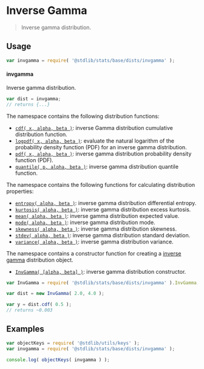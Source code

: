 <!--

@license Apache-2.0

Copyright (c) 2018 The Stdlib Authors.

Licensed under the Apache License, Version 2.0 (the "License");
you may not use this file except in compliance with the License.
You may obtain a copy of the License at

   http://www.apache.org/licenses/LICENSE-2.0

Unless required by applicable law or agreed to in writing, software
distributed under the License is distributed on an "AS IS" BASIS,
WITHOUT WARRANTIES OR CONDITIONS OF ANY KIND, either express or implied.
See the License for the specific language governing permissions and
limitations under the License.

-->

# Inverse Gamma

> Inverse gamma distribution.

<section class="usage">

## Usage

```javascript
var invgamma = require( '@stdlib/stats/base/dists/invgamma' );
```

#### invgamma

Inverse gamma distribution.

```javascript
var dist = invgamma;
// returns {...}
```

The namespace contains the following distribution functions:

<!-- <toc pattern="*+(cdf|pdf|mgf|quantile)*"> -->

<div class="namespace-toc">

-   <span class="signature">[`cdf( x, alpha, beta )`][@stdlib/stats/base/dists/invgamma/cdf]</span><span class="delimiter">: </span><span class="description">inverse Gamma distribution cumulative distribution function.</span>
-   <span class="signature">[`logpdf( x, alpha, beta )`][@stdlib/stats/base/dists/invgamma/logpdf]</span><span class="delimiter">: </span><span class="description">evaluate the natural logarithm of the probability density function (PDF) for an inverse gamma distribution.</span>
-   <span class="signature">[`pdf( x, alpha, beta )`][@stdlib/stats/base/dists/invgamma/pdf]</span><span class="delimiter">: </span><span class="description">inverse gamma distribution probability density function (PDF).</span>
-   <span class="signature">[`quantile( p, alpha, beta )`][@stdlib/stats/base/dists/invgamma/quantile]</span><span class="delimiter">: </span><span class="description">inverse gamma distribution quantile function.</span>

</div>

<!-- </toc> -->

The namespace contains the following functions for calculating distribution properties:

<!-- <toc pattern="*+(entropy|kurtosis|mean|median|mode|skewness|stdev|variance)*"> -->

<div class="namespace-toc">

-   <span class="signature">[`entropy( alpha, beta )`][@stdlib/stats/base/dists/invgamma/entropy]</span><span class="delimiter">: </span><span class="description">inverse gamma distribution differential entropy.</span>
-   <span class="signature">[`kurtosis( alpha, beta )`][@stdlib/stats/base/dists/invgamma/kurtosis]</span><span class="delimiter">: </span><span class="description">inverse gamma distribution excess kurtosis.</span>
-   <span class="signature">[`mean( alpha, beta )`][@stdlib/stats/base/dists/invgamma/mean]</span><span class="delimiter">: </span><span class="description">inverse gamma distribution expected value.</span>
-   <span class="signature">[`mode( alpha, beta )`][@stdlib/stats/base/dists/invgamma/mode]</span><span class="delimiter">: </span><span class="description">inverse gamma distribution mode.</span>
-   <span class="signature">[`skewness( alpha, beta )`][@stdlib/stats/base/dists/invgamma/skewness]</span><span class="delimiter">: </span><span class="description">inverse gamma distribution skewness.</span>
-   <span class="signature">[`stdev( alpha, beta )`][@stdlib/stats/base/dists/invgamma/stdev]</span><span class="delimiter">: </span><span class="description">inverse gamma distribution standard deviation.</span>
-   <span class="signature">[`variance( alpha, beta )`][@stdlib/stats/base/dists/invgamma/variance]</span><span class="delimiter">: </span><span class="description">inverse gamma distribution variance.</span>

</div>

<!-- </toc> -->

The namespace contains a constructor function for creating a [inverse gamma][invgamma-distribution] distribution object.

<!-- <toc pattern="*ctor*"> -->

<div class="namespace-toc">

-   <span class="signature">[`InvGamma( [alpha, beta] )`][@stdlib/stats/base/dists/invgamma/ctor]</span><span class="delimiter">: </span><span class="description">inverse gamma distribution constructor.</span>

</div>

<!-- </toc> -->

```javascript
var InvGamma = require( '@stdlib/stats/base/dists/invgamma' ).InvGamma;

var dist = new InvGamma( 2.0, 4.0 );

var y = dist.cdf( 0.5 );
// returns ~0.003
```

</section>

<!-- /.usage -->

<section class="examples">

## Examples

<!-- TODO: better examples -->

<!-- eslint no-undef: "error" -->

```javascript
var objectKeys = require( '@stdlib/utils/keys' );
var invgamma = require( '@stdlib/stats/base/dists/invgamma' );

console.log( objectKeys( invgamma ) );
```

</section>

<!-- /.examples -->

<!-- Section for related `stdlib` packages. Do not manually edit this section, as it is automatically populated. -->

<section class="related">

</section>

<!-- /.related -->

<!-- Section for all links. Make sure to keep an empty line after the `section` element and another before the `/section` close. -->

<section class="links">

[invgamma-distribution]: https://en.wikipedia.org/wiki/Inverse-gamma_distribution

<!-- <toc-links> -->

[@stdlib/stats/base/dists/invgamma/ctor]: https://github.com/stdlib-js/stdlib/tree/develop/lib/node_modules/%40stdlib/stats/base/dists/invgamma/ctor

[@stdlib/stats/base/dists/invgamma/entropy]: https://github.com/stdlib-js/stdlib/tree/develop/lib/node_modules/%40stdlib/stats/base/dists/invgamma/entropy

[@stdlib/stats/base/dists/invgamma/kurtosis]: https://github.com/stdlib-js/stdlib/tree/develop/lib/node_modules/%40stdlib/stats/base/dists/invgamma/kurtosis

[@stdlib/stats/base/dists/invgamma/mean]: https://github.com/stdlib-js/stdlib/tree/develop/lib/node_modules/%40stdlib/stats/base/dists/invgamma/mean

[@stdlib/stats/base/dists/invgamma/mode]: https://github.com/stdlib-js/stdlib/tree/develop/lib/node_modules/%40stdlib/stats/base/dists/invgamma/mode

[@stdlib/stats/base/dists/invgamma/skewness]: https://github.com/stdlib-js/stdlib/tree/develop/lib/node_modules/%40stdlib/stats/base/dists/invgamma/skewness

[@stdlib/stats/base/dists/invgamma/stdev]: https://github.com/stdlib-js/stdlib/tree/develop/lib/node_modules/%40stdlib/stats/base/dists/invgamma/stdev

[@stdlib/stats/base/dists/invgamma/variance]: https://github.com/stdlib-js/stdlib/tree/develop/lib/node_modules/%40stdlib/stats/base/dists/invgamma/variance

[@stdlib/stats/base/dists/invgamma/cdf]: https://github.com/stdlib-js/stdlib/tree/develop/lib/node_modules/%40stdlib/stats/base/dists/invgamma/cdf

[@stdlib/stats/base/dists/invgamma/logpdf]: https://github.com/stdlib-js/stdlib/tree/develop/lib/node_modules/%40stdlib/stats/base/dists/invgamma/logpdf

[@stdlib/stats/base/dists/invgamma/pdf]: https://github.com/stdlib-js/stdlib/tree/develop/lib/node_modules/%40stdlib/stats/base/dists/invgamma/pdf

[@stdlib/stats/base/dists/invgamma/quantile]: https://github.com/stdlib-js/stdlib/tree/develop/lib/node_modules/%40stdlib/stats/base/dists/invgamma/quantile

<!-- </toc-links> -->

</section>

<!-- /.links -->
